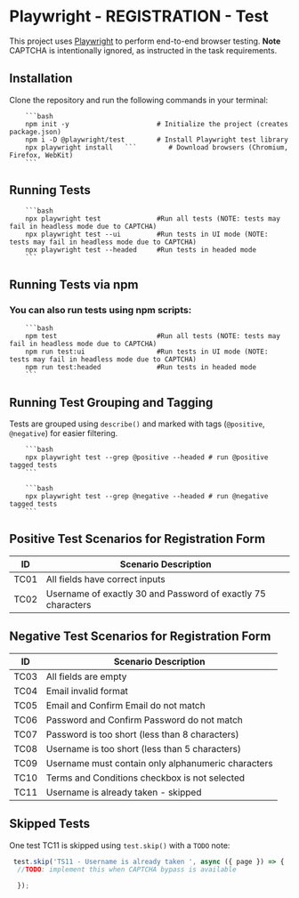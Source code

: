 # Playwright - REGISTRATION - Test

This project uses [Playwright](https://playwright.dev/) to perform end-to-end browser testing.
**Note** CAPTCHA is intentionally ignored, as instructed in the task requirements.

## Installation

Clone the repository and run the following commands in your terminal:

        ```bash
        npm init -y                      # Initialize the project (creates package.json)
        npm i -D @playwright/test        # Install Playwright test library
        npx playwright install   ```        # Download browsers (Chromium, Firefox, WebKit)
        ``` 
## Running Tests
        ```bash
        npx playwright test              #Run all tests (NOTE: tests may fail in headless mode due to CAPTCHA)
        npx playwright test --ui         #Run tests in UI mode (NOTE: tests may fail in headless mode due to CAPTCHA)
        npx playwright test --headed     #Run tests in headed mode
        ``` 
## Running Tests via npm 
   ### You can also run tests using npm scripts:
        ```bash
        npm test                         #Run all tests (NOTE: tests may fail in headless mode due to CAPTCHA)
        npm run test:ui                  #Run tests in UI mode (NOTE: tests may fail in headless mode due to CAPTCHA)
        npm run test:headed              #Run tests in headed mode
        ``` 
## Running Test Grouping and Tagging
Tests are grouped using `describe()` and marked with tags (`@positive`, `@negative`) for easier filtering.

        ```bash
        npx playwright test --grep @positive --headed # run @positive tagged tests
        ``` 

        ```bash
        npx playwright test --grep @negative --headed # run @negative tagged tests
        ``` 

## Positive Test Scenarios for Registration Form

| ID   | Scenario Description                                            |
|------|-----------------------------------------------------------------|
| TC01  | All fields have correct inputs                                  |
| TC02  | Username of exactly 30 and Password of exactly 75 characters   |

## Negative Test Scenarios for Registration Form

| ID  | Scenario Description                                             |
|-----|------------------------------------------------------------------|
| TC03 | All fields are empty                                             |
| TC04 | Email invalid format                                            |
| TC05 | Email and Confirm Email do not match                             |
| TC06 | Password and Confirm Password do not match                       |
| TC07 | Password is too short (less than 8 characters)                  |
| TC08 | Username is too short (less than 5 characters)                  |
| TC09 | Username must contain only alphanumeric characters              |
| TC10 | Terms and Conditions checkbox is not selected                   |
| TC11 | Username is already taken  - skipped                                      |

## Skipped Tests

One test TC11 is skipped using `test.skip()` with a `TODO` note:

```js
 test.skip('TS11 - Username is already taken ', async ({ page }) => {
  //TODO: implement this when CAPTCHA bypass is available

  });
```
